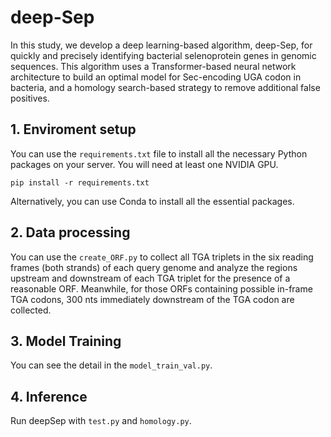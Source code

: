 # deep-Sep

In this study, we develop a deep learning-based algorithm, deep-Sep, for quickly and precisely identifying bacterial selenoprotein genes in genomic sequences. This algorithm uses a Transformer-based neural network architecture to build an optimal model for Sec-encoding UGA codon in bacteria, and a homology search-based strategy to remove additional false positives.

## 1. Enviroment setup
You can use the `requirements.txt` file to install all the necessary Python packages on your server. You will need at least one NVIDIA GPU.

`pip install -r requirements.txt`

Alternatively, you can use Conda to install all the essential packages.

## 2. Data processing
You can use the `create_ORF.py` to collect all TGA triplets in the six reading frames (both strands) of each query genome and analyze the regions upstream and downstream of each TGA triplet for the presence of a reasonable ORF. Meanwhile, for those ORFs containing possible in-frame TGA codons, 300 nts immediately downstream of the TGA codon are collected.

## 3. Model Training
You can see the detail in the `model_train_val.py`.

## 4. Inference
Run deepSep with `test.py` and `homology.py`.
